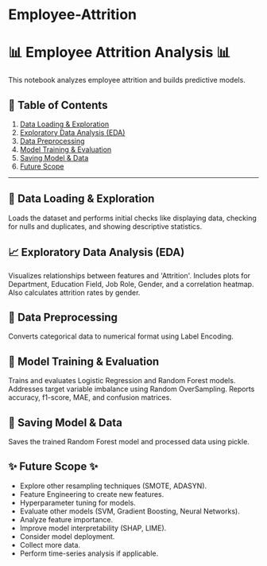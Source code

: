 # Employee-Attrition
# 📊 Employee Attrition Analysis 📊

This notebook analyzes employee attrition and builds predictive models.

## 📝 Table of Contents

1. [Data Loading & Exploration](#data-loading-initial-exploration)
2. [Exploratory Data Analysis (EDA)](#exploratory-data-analysis-eda)
3. [Data Preprocessing](#data-preprocessing)
4. [Model Training & Evaluation](#model-training-and-evaluation)
5. [Saving Model & Data](#saving-the-model-and-processed-data)
6. [Future Scope](#future-scope)

---

## 💾 Data Loading & Exploration <a name="data-loading-initial-exploration"></a>

Loads the dataset and performs initial checks like displaying data, checking for nulls and duplicates, and showing descriptive statistics.

## 📈 Exploratory Data Analysis (EDA) <a name="exploratory-data-analysis-eda"></a>

Visualizes relationships between features and 'Attrition'. Includes plots for Department, Education Field, Job Role, Gender, and a correlation heatmap. Also calculates attrition rates by gender.

## 🔧 Data Preprocessing <a name="data-preprocessing"></a>

Converts categorical data to numerical format using Label Encoding.

## 🤖 Model Training & Evaluation <a name="model-training-and-evaluation"></a>

Trains and evaluates Logistic Regression and Random Forest models. Addresses target variable imbalance using Random OverSampling. Reports accuracy, f1-score, MAE, and confusion matrices.

## 💾 Saving Model & Data <a name="saving-the-model-and-processed-data"></a>

Saves the trained Random Forest model and processed data using pickle.

## ✨ Future Scope ✨ <a name="future-scope"></a>

- Explore other resampling techniques (SMOTE, ADASYN).
- Feature Engineering to create new features.
- Hyperparameter tuning for models.
- Evaluate other models (SVM, Gradient Boosting, Neural Networks).
- Analyze feature importance.
- Improve model interpretability (SHAP, LIME).
- Consider model deployment.
- Collect more data.
- Perform time-series analysis if applicable.
